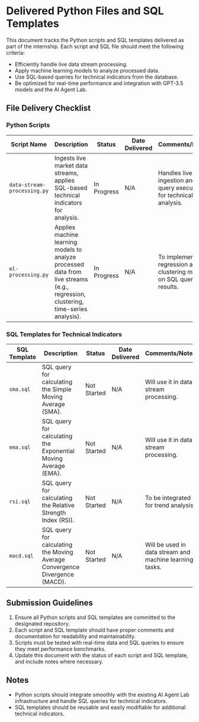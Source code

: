# Delivered Python Files and SQL Templates

This document tracks the Python scripts and SQL templates delivered as part of the internship. Each script and SQL file should meet the following criteria:
- Efficiently handle live data stream processing.
- Apply machine learning models to analyze processed data.
- Use SQL-based queries for technical indicators from the database.
- Be optimized for real-time performance and integration with GPT-3.5 models and the AI Agent Lab.

## File Delivery Checklist

### Python Scripts

| Script Name                | Description                                                     | Status    | Date Delivered | Comments/Notes                   |
|----------------------------|-----------------------------------------------------------------|-----------|----------------|----------------------------------|
| `data-stream-processing.py` | Ingests live market data streams, applies SQL-based technical indicators for analysis. | In Progress | N/A            | Handles live data ingestion and SQL query execution for technical analysis. |
| `ml-processing.py`          | Applies machine learning models to analyze processed data from live streams (e.g., regression, clustering, time-series analysis). | In Progress | N/A            | To implement regression and clustering models on SQL query results. |

### SQL Templates for Technical Indicators

| SQL Template   | Description                                               | Status    | Date Delivered | Comments/Notes |
|----------------|-----------------------------------------------------------|-----------|----------------|----------------|
| `sma.sql`      | SQL query for calculating the Simple Moving Average (SMA). | Not Started | N/A            | Will use it in data stream processing. |
| `ema.sql`      | SQL query for calculating the Exponential Moving Average (EMA). | Not Started | N/A            | Will use it in data stream processing. |
| `rsi.sql`      | SQL query for calculating the Relative Strength Index (RSI). | Not Started | N/A            | To be integrated for trend analysis. |
| `macd.sql`     | SQL query for calculating the Moving Average Convergence Divergence (MACD). | Not Started | N/A            | Will be used in data stream and machine learning tasks. |

## Submission Guidelines

1. Ensure all Python scripts and SQL templates are committed to the designated repository.
2. Each script and SQL template should have proper comments and documentation for readability and maintainability.
3. Scripts must be tested with real-time data and SQL queries to ensure they meet performance benchmarks.
4. Update this document with the status of each script and SQL template, and include notes where necessary.

## Notes

- Python scripts should integrate smoothly with the existing AI Agent Lab infrastructure and handle SQL queries for technical indicators.
- SQL templates should be reusable and easily modifiable for additional technical indicators.
